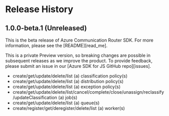 # Release History

## 1.0.0-beta.1 (Unreleased)

This is the beta release of Azure Communication Router SDK. For more information, please see the [README][read_me].

This is a private Preview version, so breaking changes are possible in subsequent releases as we improve the product. 
To provide feedback, please submit an issue in our [Azure SDK for JS GitHub repo][issues].

- create/get/update/delete/list (a) classification policy(s)
- create/get/update/delete/list (a) distribution policy(s)
- create/get/update/delete/list (a) exception policy(s)
- create/get/update/delete/list/cancel/complete/close/unassign/reclassify/updateClassification (a) job(s)
- create/get/update/delete/list (a) queue(s)
- create/register/get/deregister/delete/list (a) worker(s)
